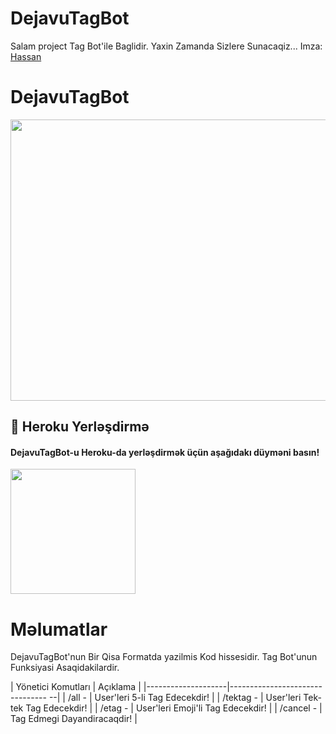 # DejavuTagBot
Salam project Tag Bot'ile Baglidir.
Yaxin Zamanda Sizlere Sunacaqiz... Imza: [Hassan](https://t.me/ThrHassan)

# DejavuTagBot
<img src="https://te.legra.ph/file/50771de1bcd2e67af5ae4.jpg" width="550" height="450">
</p>

## 🚀 Heroku Yerləşdirmə

<h4>DejavuTagBot-u Heroku-da yerləşdirmək üçün aşağıdakı düyməni basın!</h4>    
<a href="https://heroku.com/deploy/"><img src="https://img.shields.io/badge/Deploy%20To%20Heroku-blueviolet?style=https://github.com/DegGixM/DejavuTagBot=heroku" width="200""/></a>

 # Məlumatlar
   
  DejavuTagBot'nun Bir Qisa Formatda yazilmis Kod hissesidir.
  Tag Bot'unun Funksiyasi Asaqidakilardir.
  
| Yönetici Komutları | Açıklama                          |
|--------------------|-------------------------------- --|
| /all - <sebeb>     | User'leri 5-li Tag Edecekdir!     |
| /tektag - <sebeb>  | User'leri Tek-tek Tag Edecekdir!  |
| /etag - <sebeb>    | User'leri Emoji'li Tag Edecekdir! |
| /cancel - <sebeb>  |  Tag Edmegi Dayandiracaqdir!      |
